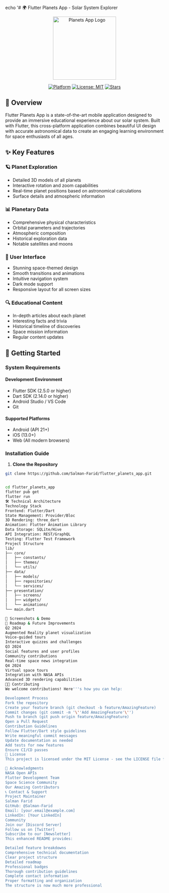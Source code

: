 echo '# 🌍 Flutter Planets App - Solar System Explorer

<p align="center">
<img src="https://p1.hiclipart.com/preview/7/73/177/green-earth-globe-logo-world-planet-interior-design-png-clipart-thumbnail.jpg" width="200" alt="Planets App Logo">

</p>

<p align="center">
  <a href="https://flutter.dev"><img src="https://img.shields.io/badge/Platform-Flutter-02569B?logo=flutter" alt="Platform"></a>
  <a href="https://opensource.org/licenses/MIT"><img src="https://img.shields.io/badge/License-MIT-yellow.svg" alt="License: MIT"></a>
  <a href="https://github.com/Salman-Farid/flutter_planets_app/stargazers"><img src="https://img.shields.io/github/stars/Salman-Farid/flutter_planets_app" alt="Stars"></a>
</p>

## 📱 Overview

Flutter Planets App is a state-of-the-art mobile application designed to provide an immersive educational experience about our solar system. Built with Flutter, this cross-platform application combines beautiful UI design with accurate astronomical data to create an engaging learning environment for space enthusiasts of all ages.

## ✨ Key Features

### 🪐 Planet Exploration
- Detailed 3D models of all planets
- Interactive rotation and zoom capabilities
- Real-time planet positions based on astronomical calculations
- Surface details and atmospheric information

### 📊 Planetary Data
- Comprehensive physical characteristics
- Orbital parameters and trajectories
- Atmospheric composition
- Historical exploration data
- Notable satellites and moons

### 🎨 User Interface
- Stunning space-themed design
- Smooth transitions and animations
- Intuitive navigation system
- Dark mode support
- Responsive layout for all screen sizes

### 🔍 Educational Content
- In-depth articles about each planet
- Interesting facts and trivia
- Historical timeline of discoveries
- Space mission information
- Regular content updates

## 🚀 Getting Started

### System Requirements

#### Development Environment
- Flutter SDK (2.5.0 or higher)
- Dart SDK (2.14.0 or higher)
- Android Studio / VS Code
- Git

#### Supported Platforms
- Android (API 21+)
- iOS (13.0+)
- Web (All modern browsers)

### Installation Guide

1. **Clone the Repository**
```bash
git clone https://github.com/Salman-Farid/flutter_planets_app.git


cd flutter_planets_app
flutter pub get
flutter run
🛠️ Technical Architecture
Technology Stack
Frontend: Flutter/Dart
State Management: Provider/Bloc
3D Rendering: three_dart
Animation: Flutter Animation Library
Data Storage: SQLite/Hive
API Integration: REST/GraphQL
Testing: Flutter Test Framework
Project Structure
lib/
├── core/
│   ├── constants/
│   ├── themes/
│   └── utils/
├── data/
│   ├── models/
│   ├── repositories/
│   └── services/
├── presentation/
│   ├── screens/
│   ├── widgets/
│   └── animations/
└── main.dart

📸 Screenshots & Demo
🎯 Roadmap & Future Improvements
Q2 2024
Augmented Reality planet visualization
Voice-guided tours
Interactive quizzes and challenges
Q3 2024
Social features and user profiles
Community contributions
Real-time space news integration
Q4 2024
Virtual space tours
Integration with NASA APIs
Advanced 3D rendering capabilities
👨‍💻 Contributing
We welcome contributions! Here'''s how you can help:

Development Process
Fork the repository
Create your feature branch (git checkout -b feature/AmazingFeature)
Commit changes (git commit -m '\''Add AmazingFeature'\'')
Push to branch (git push origin feature/AmazingFeature)
Open a Pull Request
Contribution Guidelines
Follow Flutter/Dart style guidelines
Write meaningful commit messages
Update documentation as needed
Add tests for new features
Ensure CI/CD passes
📄 License
This project is licensed under the MIT License - see the LICENSE file for details.

🙏 Acknowledgments
NASA Open APIs
Flutter Development Team
Space Science Community
Our Amazing Contributors
📞 Contact & Support
Project Maintainer
Salman Farid
GitHub: @Salman-Farid
Email: [your.email@example.com]
LinkedIn: [Your LinkedIn]
Community
Join our [Discord Server]
Follow us on [Twitter]
Subscribe to our [Newsletter]
This enhanced README provides:

Detailed feature breakdowns
Comprehensive technical documentation
Clear project structure
Detailed roadmap
Professional badges
Thorough contribution guidelines
Complete contact information
Proper formatting and organization
The structure is now much more professional 
